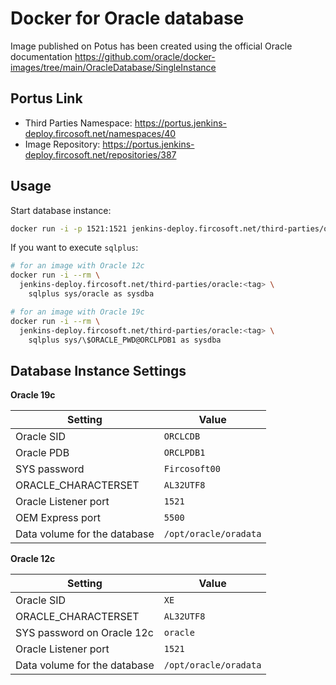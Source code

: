 # Docker for Oracle database

Image published on Potus has been created using the official Oracle
documentation https://github.com/oracle/docker-images/tree/main/OracleDatabase/SingleInstance

## Portus Link

  - Third Parties Namespace: https://portus.jenkins-deploy.fircosoft.net/namespaces/40
  - Image Repository: https://portus.jenkins-deploy.fircosoft.net/repositories/387

## Usage

Start database instance:

```sh
docker run -i -p 1521:1521 jenkins-deploy.fircosoft.net/third-parties/oracle:19.3.0-ee
```

If you want to execute `sqlplus`:

```sh
# for an image with Oracle 12c
docker run -i --rm \
  jenkins-deploy.fircosoft.net/third-parties/oracle:<tag> \
    sqlplus sys/oracle as sysdba

# for an image with Oracle 19c
docker run -i --rm \
  jenkins-deploy.fircosoft.net/third-parties/oracle:<tag> \
    sqlplus sys/\$ORACLE_PWD@ORCLPDB1 as sysdba
```

## Database Instance Settings

**Oracle 19c**

| Setting                       | Value                 |
|-------------------------------|-----------------------|
| Oracle SID                    | `ORCLCDB`             |
| Oracle PDB                    | `ORCLPDB1`            |
| SYS password                  | `Fircosoft00`         |
| ORACLE_CHARACTERSET           | `AL32UTF8`            |
| Oracle Listener port          | `1521`                |
| OEM Express port              | `5500`                |
| Data volume for the database  | `/opt/oracle/oradata` |

**Oracle 12c**

| Setting                       | Value                 |
|-------------------------------|-----------------------|
| Oracle SID                    | `XE`                  |
| ORACLE_CHARACTERSET           | `AL32UTF8`            |
| SYS password on Oracle 12c    | `oracle`              |
| Oracle Listener port          | `1521`                |
| Data volume for the database  | `/opt/oracle/oradata` |
